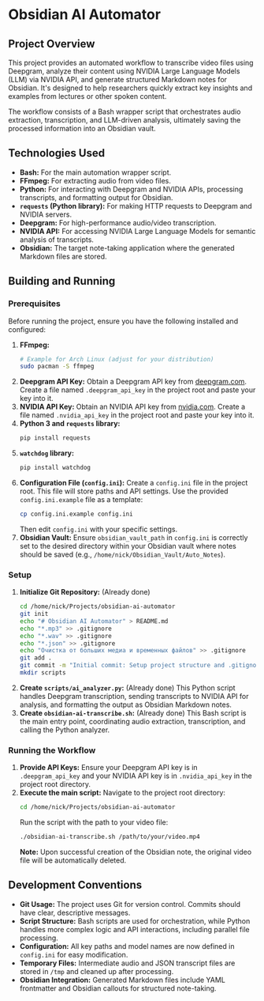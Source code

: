 # Obsidian AI Automator

## Project Overview

This project provides an automated workflow to transcribe video files using Deepgram, analyze their content using NVIDIA Large Language Models (LLM) via NVIDIA API, and generate structured Markdown notes for Obsidian. It's designed to help researchers quickly extract key insights and examples from lectures or other spoken content.

The workflow consists of a Bash wrapper script that orchestrates audio extraction, transcription, and LLM-driven analysis, ultimately saving the processed information into an Obsidian vault.

## Technologies Used

*   **Bash:** For the main automation wrapper script.
*   **FFmpeg:** For extracting audio from video files.
*   **Python:** For interacting with Deepgram and NVIDIA APIs, processing transcripts, and formatting output for Obsidian.
*   **`requests` (Python library):** For making HTTP requests to Deepgram and NVIDIA servers.
*   **Deepgram:** For high-performance audio/video transcription.
*   **NVIDIA API:** For accessing NVIDIA Large Language Models for semantic analysis of transcripts.
*   **Obsidian:** The target note-taking application where the generated Markdown files are stored.

## Building and Running

### Prerequisites

Before running the project, ensure you have the following installed and configured:

1.  **FFmpeg:**
    ```bash
    # Example for Arch Linux (adjust for your distribution)
    sudo pacman -S ffmpeg
    ```
2.  **Deepgram API Key:**
    Obtain a Deepgram API key from [deepgram.com](https://deepgram.com/). Create a file named `.deepgram_api_key` in the project root and paste your key into it.
3.  **NVIDIA API Key:**
    Obtain an NVIDIA API key from [nvidia.com](https://www.nvidia.com/developer/ai-foundation-models/). Create a file named `.nvidia_api_key` in the project root and paste your key into it.
4.  **Python 3 and `requests` library:**
    ```bash
    pip install requests
    ```
5.  **`watchdog` library:**
    ```bash
    pip install watchdog
    ```
6.  **Configuration File (`config.ini`):**
    Create a `config.ini` file in the project root. This file will store paths and API settings. Use the provided `config.ini.example` file as a template:
    ```bash
    cp config.ini.example config.ini
    ```
    Then edit `config.ini` with your specific settings.
7.  **Obsidian Vault:**
    Ensure `obsidian_vault_path` in `config.ini` is correctly set to the desired directory within your Obsidian vault where notes should be saved (e.g., `/home/nick/Obsidian_Vault/Auto_Notes`).

### Setup

1.  **Initialize Git Repository:**
    (Already done)
    ```bash
    cd /home/nick/Projects/obsidian-ai-automator
    git init
    echo "# Obsidian AI Automator" > README.md
    echo "*.mp3" >> .gitignore
    echo "*.wav" >> .gitignore
    echo "*.json" >> .gitignore
    echo "Очистка от больших медиа и временных файлов" >> .gitignore
    git add .
    git commit -m "Initial commit: Setup project structure and .gitignore"
    mkdir scripts
    ```
2.  **Create `scripts/ai_analyzer.py`:**
    (Already done)
    This Python script handles Deepgram transcription, sending transcripts to NVIDIA API for analysis, and formatting the output as Obsidian Markdown notes.
3.  **Create `obsidian-ai-transcribe.sh`:**
    (Already done)
    This Bash script is the main entry point, coordinating audio extraction, transcription, and calling the Python analyzer.

### Running the Workflow

1.  **Provide API Keys:**
    Ensure your Deepgram API key is in `.deepgram_api_key` and your NVIDIA API key is in `.nvidia_api_key` in the project root directory.
2.  **Execute the main script:**
    Navigate to the project root directory:
    ```bash
    cd /home/nick/Projects/obsidian-ai-automator
    ```
    Run the script with the path to your video file:
    ```bash
    ./obsidian-ai-transcribe.sh /path/to/your/video.mp4
    ```
    **Note:** Upon successful creation of the Obsidian note, the original video file will be automatically deleted.

## Development Conventions

*   **Git Usage:** The project uses Git for version control. Commits should have clear, descriptive messages.
*   **Script Structure:** Bash scripts are used for orchestration, while Python handles more complex logic and API interactions, including parallel file processing.
*   **Configuration:** All key paths and model names are now defined in `config.ini` for easy modification.
*   **Temporary Files:** Intermediate audio and JSON transcript files are stored in `/tmp` and cleaned up after processing.
*   **Obsidian Integration:** Generated Markdown files include YAML frontmatter and Obsidian callouts for structured note-taking.
